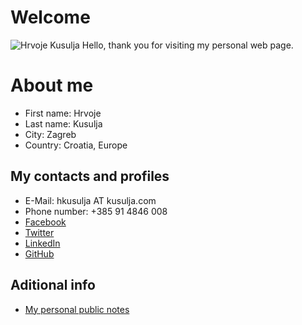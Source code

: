 # Welcome

![Hrvoje Kusulja](https://s.gravatar.com/avatar/117075a49420d1f4985f692f49f86fc9?s=80)
Hello, thank you for visiting my personal web page.

# About me
* First name: Hrvoje
* Last name: Kusulja
* City: Zagreb
* Country: Croatia, Europe

## My contacts and profiles
* E-Mail: hkusulja AT kusulja.com
* Phone number: +385 91 4846 008
* [Facebook](https://www.facebook.com/hkusulja)
* [Twitter](https://twitter.com/hkusulja)
* [LinkedIn](https://www.linkedin.com/in/hrvojekusulja/)
* [GitHub](https://github.com/hkusulja)

## Aditional info
* [My personal public notes](https://github.com/hkusulja/Notes/blob/master/README.md)

